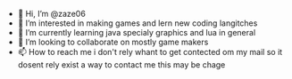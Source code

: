 - 👋 Hi, I’m @zaze06
- 👀 I’m interested in making games and lern new coding langitches
- 🌱 I’m currently learning java specialy graphics and lua in general
- 💞️ I’m looking to collaborate on mostly game makers
- 📫 How to reach me i don't rely whant to get contected om my mail so it dosent rely exist a way to contact me this may be chage

<!---
zaze06/zaze06 is a ✨ special ✨ repository because its `README.md` (this file) appears on your GitHub profile.
You can click the Preview link to take a look at your changes.
--->
